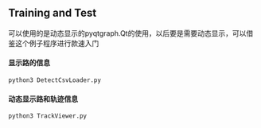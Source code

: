 ## Training and Test
可以使用的是动态显示的pyqtgraph.Qt的使用，以后要是需要动态显示，可以借鉴这个例子程序进行款速入门

#### 显示路的信息
```
python3 DetectCsvLoader.py
```
#### 动态显示路和轨迹信息
```
python3 TrackViewer.py
```
